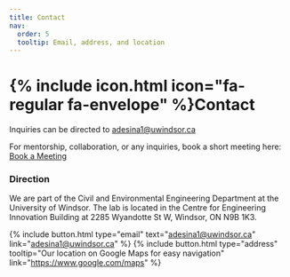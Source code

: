 ```yaml
---
title: Contact
nav:
  order: 5
  tooltip: Email, address, and location
---
```


# {% include icon.html icon="fa-regular fa-envelope" %}Contact

Inquiries can be directed to [adesina1@uwindsor.ca](mailto:adesina1@uwindsor.ca)

For mentorship, collaboration, or any inquiries, book a short meeting here: [Book a Meeting](https://calendly.com/yemiadesina)

### Direction
We are part of the Civil and Environmental Engineering Department at the University of Windsor. The lab is located in the Centre for Engineering Innovation Building at 2285 Wyandotte St W, Windsor, ON N9B 1K3.


{%
  include button.html
  type="email"
  text="adesina1@uwindsor.ca"
  link="adesina1@uwindsor.ca"
%}
{%
  include button.html
  type="address"
  tooltip="Our location on Google Maps for easy navigation"
  link="https://www.google.com/maps"
%}
